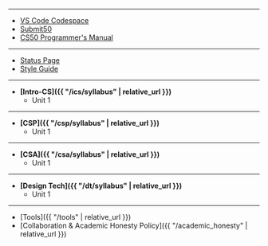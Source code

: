 ***

* [VS Code Codespace](https://code.cs50.io/)
* [Submit50](https://submit.cs50.io/)
* [CS50 Programmer's Manual](https://man.cs50.io/)

***

* [Status Page](https://cs50.statuspage.io/)
* [Style Guide](https://cs50.readthedocs.io/style/c/)

***

* __[Intro-CS]({{ "/ics/syllabus" | relative_url }})__
    * Unit 1

***

* __[CSP]({{ "/csp/syllabus" | relative_url }})__
    * Unit 1

***

* __[CSA]({{ "/csa/syllabus" | relative_url }})__
    * Unit 1

***

* __[Design Tech]({{ "/dt/syllabus" | relative_url }})__
    * Unit 1

***



* [Tools]({{ "/tools" | relative_url }})
* [Collaboration & Academic Honesty Policy]({{ "/academic_honesty" | relative_url }})
